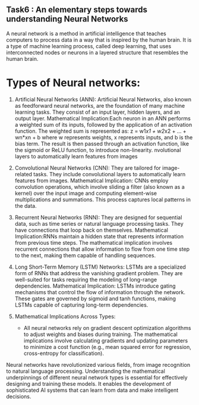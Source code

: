 ## Task6 : An elementary steps towards understanding Neural Networks
A neural network is a method in artificial intelligence that teaches computers to process data in a way that is inspired by the human brain. It is a type of machine learning process, called deep learning, that uses interconnected nodes or neurons in a layered structure that resembles the human brain. 
# Types of Neural networks:
1. Artificial Neural Networks (ANN):
  Artificial Neural Networks, also known as feedforward neural networks, are the foundation of many machine learning tasks. They consist of an input layer, hidden layers, and an output layer.
  Mathematical Implication:Each neuron in an ANN performs a weighted sum of its inputs, followed by the application of an activation function. The weighted sum is represented as: 
    z = w1*x1 + w2*x2 + ... + wn*xn + b 
   where w represents weights, x represents inputs, and b is the bias term. The result is then passed through an activation function, like the sigmoid or ReLU function, to introduce non-linearity.
nvolutional layers to automatically learn features from images

2. Convolutional Neural Networks (CNN):
They are tailored for image-related tasks. They include convolutional layers to automatically learn features from images.
Mathematical Implication: CNNs employ convolution operations, which involve sliding a filter (also known as a kernel) over the input image and computing element-wise multiplications and summations. This process captures local patterns in the data.

3. Recurrent Neural Networks (RNN):
They are designed for sequential data, such as time series or natural language processing tasks. They have connections that loop back on themselves.
Mathematical Implication:RNNs maintain a hidden state that represents information from previous time steps. The mathematical implication involves recurrent connections that allow information to flow from one time step to the next, making them capable of handling sequences.

4. Long Short-Term Memory (LSTM) Networks:
    LSTMs are a specialized form of RNNs that address the vanishing gradient problem. They are well-suited for tasks requiring the modeling of long-range dependencies.
  Mathematical Implication: LSTMs introduce gating mechanisms that control the flow of information through the network. These gates are governed by sigmoid and tanh functions, making LSTMs capable of capturing long-term dependencies.

5. Mathematical Implications Across Types:
   - All neural networks rely on gradient descent optimization algorithms to adjust weights and biases during training. The mathematical implications involve calculating gradients and updating parameters to minimize a cost function (e.g., mean squared error for regression, cross-entropy for classification).

Neural networks have revolutionized various fields, from image recognition to natural language processing. Understanding the mathematical underpinnings of different neural network types is essential for effectively designing and training these models. It enables the development of sophisticated AI systems that can learn from data and make intelligent decisions.
